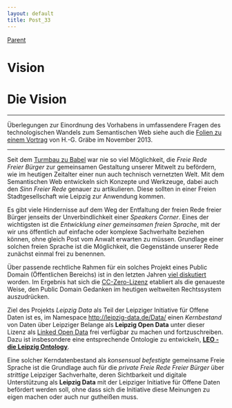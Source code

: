```yaml
---
layout: default
title: Post_33
---
```



[Parent](Page_0)

# Vision

<h1>Die Vision</h1>

<hr />

Überlegungen zur Einordnung des Vorhabens in umfassendere Fragen des technologischen Wandels zum Semantischen Web siehe auch die <a href="http://leipzig-data.de/Upload/Folien-20131113.pdf">Folien zu einem Vortrag</a> von H.-G. Gräbe im November 2013.

<hr />

Seit dem <a href="http://www.bibleserver.com/text/EU/1.Mose11" target="‘_blank’">Turmbau zu Babel</a> war nie so viel Möglichkeit, die <i>Freie Rede Freier Bürger</i> zur gemeinsamen Gestaltung unserer Mitwelt zu befördern, wie im heutigen Zeitalter einer nun auch technisch vernetzten Welt. Mit dem Semantischen Web entwickeln sich Konzepte und Werkzeuge, dabei auch den <i>Sinn Freier Rede</i> genauer zu artikulieren. Diese sollten in einer Freien Stadtgesellschaft wie Leipzig zur Anwendung kommen.

Es gibt viele Hindernisse auf dem Weg der Entfaltung der freien Rede freier Bürger jenseits der Unverbindlichkeit einer <i>Speakers Corner</i>. Eines der wichtigsten ist die <i>Entwicklung einer gemeinsamen freien Sprache</i>, mit der wir uns öffentlich auf einfache oder komplexe Sachverhalte beziehen können, ohne gleich Post vom Anwalt erwarten zu müssen. Grundlage einer solchen freien Sprache ist die Möglichkeit, die Gegenstände unserer Rede zunächst einmal frei zu benennen.

Über passende rechtliche Rahmen für ein solches Projekt eines Public Domain (Öffentlichen Bereichs) ist in den letzten Jahren <a href="http://wiki.creativecommons.org/Public_domain" target="‘_blank’">viel diskutiert</a> worden. Im Ergebnis hat sich die <a href="http://creativecommons.org/publicdomain/zero/1.0/deed.de" target="‘_blank’">CC-Zero-Lizenz</a> etabliert als die genaueste Weise, den Public Domain Gedanken im heutigen weltweiten Rechtssystem auszudrücken.

Ziel des Projekts <i>Leipzig Data</i> als Teil der Leipziger Initiative für Offene Daten ist es, im Namespace <a href="http://leipzig-data.de/Data/">http://leipzig-data.de/Data/</a> einen <i>Kernbestand</i> von Daten über Leipziger Belange als <b>Leipzig Open Data</b> unter dieser Lizenz als <a href="http://de.wikipedia.org/wiki/Linked_Open_Data">Linked Open Data</a> frei verfügbar zu machen und fortzuschreiben. Dazu ist insbesondere eine entsprechende Ontologie zu entwickeln, <b><a title="Ontology" href="http://www.leipzig-data.de/ontology/">LEO - die Leipzig Ontology</a></b>.

Eine solcher Kerndatenbestand als <i>konsensual befestigte</i> gemeinsame Freie Sprache ist die Grundlage auch für die <i>private Freie Rede Freier Bürger</i> über <i>strittige</i> Leipziger Sachverhalte, deren Sichtbarkeit und digitale Unterstützung als <b>Leipzig Data</b> mit der Leipziger Initiative für Offene Daten befördert werden soll, ohne dass sich die Initiative diese Meinungen zu eigen machen oder auch nur gutheißen muss.

